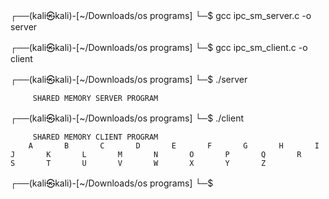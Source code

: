 ┌──(kali㉿kali)-[~/Downloads/os programs]
└─$ gcc ipc_sm_server.c -o server
                                                                             
┌──(kali㉿kali)-[~/Downloads/os programs]
└─$ gcc ipc_sm_client.c -o client
                                                                             
┌──(kali㉿kali)-[~/Downloads/os programs]
└─$ ./server   

         SHARED MEMORY SERVER PROGRAM 
                                                                             
┌──(kali㉿kali)-[~/Downloads/os programs]
└─$ ./client

         SHARED MEMORY CLIENT PROGRAM
        A       B       C       D       E       F       G       H       I       J       K       L       M       N       O       P       Q       R       S       T       U       V       W       X       Y       Z                                                                             
┌──(kali㉿kali)-[~/Downloads/os programs]
└─$ 
